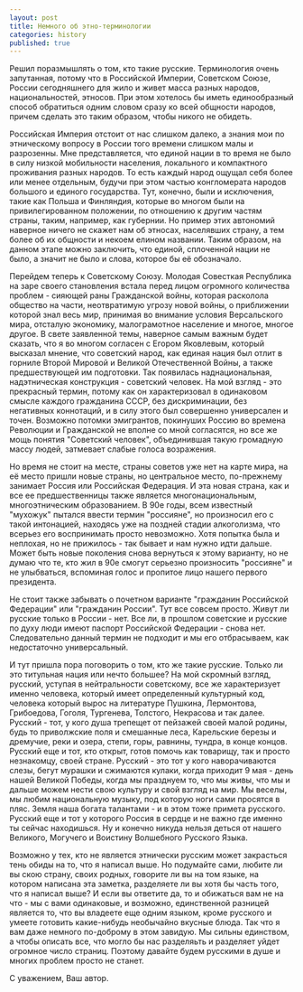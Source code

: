 ```yaml
---
layout: post
title: Немного об этно-терминологии
categories: history
published: true
---
```

Решил поразмышлять о том, кто такие русские. Терминология очень запутанная, потому что в Российской Империи, Советском Союзе, России сегодняшнего для жило и живет масса разных народов, национальностей, этносов. При этом хотелось бы иметь единообразный способ обратиться одним словом сразу ко всей общности народов, причем сделать это таким образом, чтобы никого не обидеть.

Российская Империя отстоит от нас слишком далеко, а знания мои по этническому вопросу в России того времени слишком малы и разрозенны. Мне представляется, что единой нации в то время не было в силу низкой мобильности населения, локального и компактного проживания разных народов. То есть каждый народ ощущал себя более или менее отдельным, будучи при этом частью конгломерата народов большого и единого государства. Тут, конечно, были и исключения, такие как Польша и Финляндия, которые во многом были на привилегированном положении, по отношению к другим частям страны, таким, например, как губернии. Но пример этих автономий наверное ничего не скажет нам об этносах, населявших страну, а тем более об их общности и некоем елином названии. Таким образом, на данном этапе можно заключить, что единой, сплоченной нации не было, а значит не было и слова, которое бы её обозначало.

Перейдем теперь к Советскому Союзу. Молодая Совесткая Республика на заре своего становления встала перед лицом огромного количества проблем - сияющей раны Гражданской войны, которая расколола общество на части, неотвратимую угрозу новой войны, о приближении которой знал весь мир, принимая во внимание условия Версальского мира, отсталую экономику, малограмотное население и многое, многое другое. В свете заявленной темы, наверное самым важным будет сказать, что я во многом согласен с Егором Яковлевым, который высказал мнение, что советский народ, как единая нация был отлит в горниле Второй Мировой и Великой Отечественной Войны, а также предшествующей им подготовки. Так появилась наднациональная, надэтническая конструкция - советский человек. На мой взгляд - это прекрасный термин, потому как он характеризовал в одинаковом смысле каждого гражданина СССР, без дискриминации, без негативных коннотаций, и в силу этого был совершенно универсален и точен. Возможно потомки эмигрантов, покинуших Россию во времена Революции и Гражданской не вполне со мной согласятся, но все же мощь понятия "Советский человек", объединившая такую громадную массу людей, затмевает слабые голоса возражения.

Но время не стоит на месте, страны советов уже нет на карте мира, на её место пришли новые страны, но центральное место, по-прежнему занимает Россия или Российская Федерация. И эта новая страна, как и все ее предшественницы также является многонациональным, многоэтническим образованием. В 90е годы, всем известный "мухожук" пытался ввести термин "россияне", но произносил его с такой интонацией, находясь уже на поздней стадии алкоголизма, что всерьез его воспринимать просто невозможно. Хотя попытка была и неплохая, но не прижилось - так бывает и нам нужно идти дальше. Может быть новые поколения снова вернуться к этому варианту, но не думаю что те, кто жил в 90е смогут серьезно произносить "россияне" и не улыбваться, вспоминая голос и пропитое лицо нашего первого президента.

Не стоит также забывать о почетном варианте "гражданин Российской Федерации" или "гражданин России". Тут все совсем просто. Живут ли русские только в России - нет. Все ли, в прошлом советские и русские по духу люди имеют паспорт Российской Федерации - снова нет. Следовательно данный термин не подходит и мы его отбрасываем, как недостаточно универсальный.

И тут пришла пора поговорить о том, кто же такие русские. Только ли это титульная нация или нечто большее? На мой скромный взгляд, русский, уступая в нейтральности советскому, все же характеризует именно человека, который имеет определенный культурный код, человека который вырос на литературе Пушкина, Лермонтова, Грибоедова, Гоголя, Тургенева, Толстого, Некрасова и так далее. Русский - тот, у кого душа трепещет от пейзажей своей малой родины, будь то приволжские поля и смешанные леса, Карельские березы и дремучие, реки и озера, степи, горы, равнины, тундра, в конце концов. Русский еще и тот, кто открыт, готов помочь как товарищу, так и просто незнакомцу, своей стране. Русский - это тот у кого наворачиваются слезы, бегут мурашки и сжимаются кулаки, когда приходит 9 мая - день нашей Великой Победы, когда мы празднуем то, что мы живы, что мы и дальше можем нести свою культуру и свой взгляд на мир.
Мы веселы, мы любим национальную музыку, под которую ноги сами просятся в пляс. Земля наша богата талантами - и в этом тоже примета русского. Русский еще и тот у которого Россия в сердце и не важно где именно ты сейчас находишься.  Ну и конечно никуда нельзя деться от нашего Великого, Могучего и Воистину Волшебного Русского Языка.

Возможно у тех, кто не является этнически русским может закрасться тень обиды на то, что я написал выше. Но подумайте сами, любите ли вы скою страну, своих родных, говорите ли вы на том языке, на котором написана эта заметка, разделяете ли вы хотя бы часть того, что я написал выше? И если вы ответите да, то и обижаться вам не на что - мы с вами одинаковые, и возможно, единственной разницей является то, что вы владеете еще одним языком, кроме русского и умеете готовить какие-нибудь необычайно вкусные блюда. Так что я вам даже немного по-доброму в этом завидую. Мы сильны единством, а чтобы описать все, что могло бы нас разделяьть и разделяет уйдет огромное число страниц. Поэтому давайте будем русскими в душе и многих проблем просто не станет.

С уважением,
Ваш автор.
